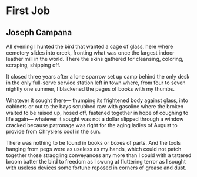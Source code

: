 # First Job
## Joseph Campana
All evening I hunted
the bird that wanted
a cage of glass,
here where cemetery
slides into creek, fronting
what was once the largest
indoor leather mill in the world.
There the skins gathered
for cleansing, coloring,
scraping, shipping off.

It closed three years after
a lone sparrow set up camp
behind the only desk
in the only full-serve
service station left in town
where, from four to seven
nightly one summer,
I blackened the pages
of books with my thumbs.

Whatever it sought there—
thumping its frightened body
against glass, into cabinets
or out to the bays
scrubbed raw with gasoline
where the broken waited
to be raised up, hosed off,
fastened together in hope
of coughing to life again—
whatever it sought was not a dollar
slipped through a window cracked
because patronage was right
for the aging ladies of August to provide
from Chryslers cool in the sun.

There was nothing to be found
in books or boxes of parts.
And the tools hanging from pegs
were as useless as my hands,
which could not patch together
those straggling conveyances
any more than I could
with a tattered broom
batter the bird to freedom
as I swung at fluttering terror
as I sought with useless devices
some fortune reposed
in corners of grease and dust.